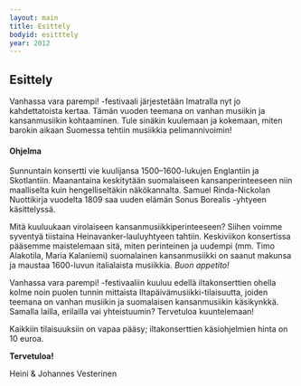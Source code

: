 ```yaml
---
layout: main
title: Esittely
bodyid: esitttely
year: 2012
---
```

## Esittely

Vanhassa vara parempi! -festivaali järjestetään Imatralla nyt jo
kahdettatoista kertaa. Tämän vuoden teemana on vanhan musiikin ja
kansanmusiikin kohtaaminen. Tule sinäkin kuulemaan ja kokemaan, miten
barokin aikaan Suomessa tehtiin musiikkia pelimannivoimin!

#### Ohjelma

Sunnuntain konsertti vie kuulijansa 1500–1600-lukujen Englantiin ja
Skotlantiin. Maanantaina keskitytään suomalaiseen kansanperinteeseen
niin maalliselta kuin hengelliseltäkin näkökannalta. Samuel
Rinda-Nickolan Nuottikirja vuodelta 1809 saa uuden elämän Sonus
Borealis -yhtyeen käsittelyssä.

Mitä kuuluukaan virolaiseen
kansanmusiikkiperinteeseen? Siihen voimme syventyä tiistaina
Heinavanker-lauluyhtyeen tahtiin. Keskiviikon konsertissa pääsemme
maistelemaan sitä, miten perinteinen ja uudempi (mm. Timo Alakotila,
Maria Kalaniemi) suomalainen kansanmusiikki on saanut makunsa ja
maustaa 1600-luvun italialaista musiikkia. <i>Buon appetito!</i>

Vanhassa vara parempi! -festivaaliin kuuluu edellä iltakonserttien
ohella kolme noin puolen tunnin mittaista
Iltapäivämusiikki-tilaisuutta, joiden teemana on vanhan musiikin ja
suomalaisen kansanmusiikin käsikynkkä. Samalla lailla, erilailla vai
yhteistuumin? Tervetuloa kuuntelemaan!

Kaikkiin tilaisuuksiin on vapaa pääsy; iltakonserttien käsiohjelmien
hinta on 10 euroa.

**Tervetuloa!**

Heini &amp; Johannes Vesterinen
